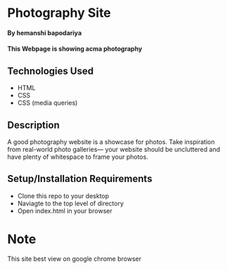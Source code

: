 # Photography Site

#### By hemanshi bapodariya

#### This Webpage is showing acma photography

## Technologies Used
    

* HTML
* CSS
* CSS (media queries)

## Description
A good photography website is a showcase for photos. Take inspiration from real-world photo galleries— your website should be uncluttered and have plenty of whitespace to frame your photos.

## Setup/Installation Requirements

* Clone this repo to your desktop
* Naviagte to the top level of directory
* Open index.html in your browser

# Note 
This site best view on google chrome browser
